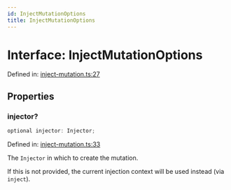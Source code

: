 ```yaml
---
id: InjectMutationOptions
title: InjectMutationOptions
---
```


<!-- DO NOT EDIT: this page is autogenerated from the type comments -->

# Interface: InjectMutationOptions

Defined in: [inject-mutation.ts:27](https://github.com/TanStack/query/blob/main/packages/angular-query-experimental/src/inject-mutation.ts#L27)

## Properties

### injector?

```ts
optional injector: Injector;
```

Defined in: [inject-mutation.ts:33](https://github.com/TanStack/query/blob/main/packages/angular-query-experimental/src/inject-mutation.ts#L33)

The `Injector` in which to create the mutation.

If this is not provided, the current injection context will be used instead (via `inject`).
